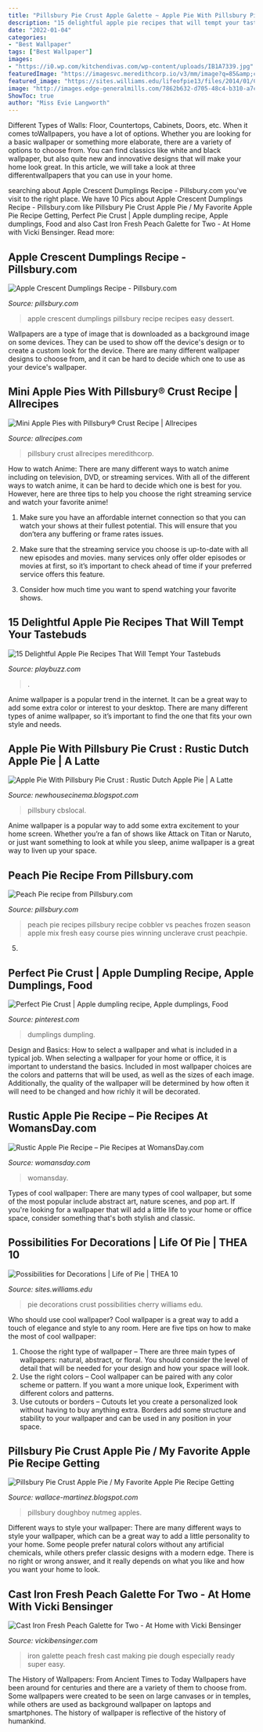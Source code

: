```yaml
---
title: "Pillsbury Pie Crust Apple Galette ~ Apple Pie With Pillsbury Pie Crust : Rustic Dutch Apple Pie"
description: "15 delightful apple pie recipes that will tempt your tastebuds"
date: "2022-01-04"
categories:
- "Best Wallpaper"
tags: ["Best Wallpaper"]
images:
- "https://i0.wp.com/kitchendivas.com/wp-content/uploads/IB1A7339.jpg"
featuredImage: "https://imagesvc.meredithcorp.io/v3/mm/image?q=85&amp;c=sc&amp;poi=face&amp;w=3024&amp;h=1512&amp;url=https:%2F%2Fimages.media-allrecipes.com%2Fuserphotos%2F5724091.jpg"
featured_image: "https://sites.williams.edu/lifeofpie13/files/2014/01/Cherry-Pie-Pre-bake.jpg"
image: "http://images.edge-generalmills.com/7862b632-d705-48c4-b310-a7c57391a4ca.jpg"
ShowToc: true
author: "Miss Evie Langworth"
---
```



Different Types of Walls: Floor, Countertops, Cabinets, Doors, etc.
When it comes toWallpapers, you have a lot of options. Whether you are looking for a basic wallpaper or something more elaborate, there are a variety of options to choose from. You can find classics like white and black wallpaper, but also quite new and innovative designs that will make your home look great. In this article, we will take a look at three differentwallpapers that you can use in your home.

	

		
searching about Apple Crescent Dumplings Recipe - Pillsbury.com you've visit to the right place. We have 10 Pics about Apple Crescent Dumplings Recipe - Pillsbury.com like Pillsbury Pie Crust Apple Pie / My Favorite Apple Pie Recipe Getting, Perfect Pie Crust | Apple dumpling recipe, Apple dumplings, Food and also Cast Iron Fresh Peach Galette for Two - At Home with Vicki Bensinger. Read more:
		
    
## Apple Crescent Dumplings Recipe - Pillsbury.com

<img loading=lazy src="https://images-gmi-pmc.edge-generalmills.com/2712ba28-49ac-403f-a307-4ebce10df217.jpg" onerror="this.onerror=null;this.src='https://tse2.mm.bing.net/th?id=OIP.gj_f2xrJ3DjyeBW4tVFoEwHaEK&amp;pid=15.1';" alt="Apple Crescent Dumplings Recipe - Pillsbury.com">

_Source: pillsbury.com_

>apple crescent dumplings pillsbury recipe recipes easy dessert. 

	

Wallpapers are a type of image that is downloaded as a background image on some devices. They can be used to show off the device's design or to create a custom look for the device. There are many different wallpaper designs to choose from, and it can be hard to decide which one to use as your device's wallpaper.

    
## Mini Apple Pies With Pillsbury® Crust Recipe | Allrecipes

<img loading=lazy src="https://imagesvc.meredithcorp.io/v3/mm/image?q=85&amp;c=sc&amp;poi=face&amp;w=3024&amp;h=1512&amp;url=https:%2F%2Fimages.media-allrecipes.com%2Fuserphotos%2F5724091.jpg" onerror="this.onerror=null;this.src='https://tse1.mm.bing.net/th?id=OIP.w6VxNhr9gQA9T__HmTBlVgHaDt&amp;pid=15.1';" alt="Mini Apple Pies with Pillsbury® Crust Recipe | Allrecipes">

_Source: allrecipes.com_

>pillsbury crust allrecipes meredithcorp. 

	

How to watch Anime: There are many different ways to watch anime including on television, DVD, or streaming services.
With all of the different ways to watch anime, it can be hard to decide which one is best for you. However, here are three tips to help you choose the right streaming service and watch your favorite anime!
1. Make sure you have an affordable internet connection so that you can watch your shows at their fullest potential. This will ensure that you don’tera any buffering or frame rates issues.

2. Make sure that the streaming service you choose is up-to-date with all new episodes and movies. many services only offer older episodes or movies at first, so it’s important to check ahead of time if your preferred service offers this feature.

3. Consider how much time you want to spend watching your favorite shows.

    
## 15 Delightful Apple Pie Recipes That Will Tempt Your Tastebuds

<img loading=lazy src="https://img.playbuzz.com/image/upload/ar_1.5,c_pad,f_jpg,b_auto/cdn/bcd42873-0610-4069-8dca-4937b6e564af/313ef4e2-e810-471e-8bc2-0ec7284fcd09.jpg" onerror="this.onerror=null;this.src='https://tse4.mm.bing.net/th?id=OIP.aDQ5-uKXGGlkjYH3HnulnQHaE8&amp;pid=15.1';" alt="15 Delightful Apple Pie Recipes That Will Tempt Your Tastebuds">

_Source: playbuzz.com_

>. 

	

Anime wallpaper is a popular trend in the internet. It can be a great way to add some extra color or interest to your desktop. There are many different types of anime wallpaper, so it’s important to find the one that fits your own style and needs.

    
## Apple Pie With Pillsbury Pie Crust : Rustic Dutch Apple Pie | A Latte

<img loading=lazy src="https://detroit.cbslocal.com/wp-content/uploads/sites/15909782/2016/10/apple-pies.jpg" onerror="this.onerror=null;this.src='https://tse2.mm.bing.net/th?id=OIP.OGe_1iXDd-dyHmpL6kWvjAHaC6&amp;pid=15.1';" alt="Apple Pie With Pillsbury Pie Crust : Rustic Dutch Apple Pie | A Latte">

_Source: newhousecinema.blogspot.com_

>pillsbury cbslocal. 

	

Anime wallpaper is a popular way to add some extra excitement to your home screen. Whether you’re a fan of shows like Attack on Titan or Naruto, or just want something to look at while you sleep, anime wallpaper is a great way to liven up your space.

    
## Peach Pie Recipe From Pillsbury.com

<img loading=lazy src="http://images.edge-generalmills.com/7862b632-d705-48c4-b310-a7c57391a4ca.jpg" onerror="this.onerror=null;this.src='https://tse4.mm.bing.net/th?id=OIP.9VW9EP5UHcGlAJaYz191tAHaEK&amp;pid=15.1';" alt="Peach Pie recipe from Pillsbury.com">

_Source: pillsbury.com_

>peach pie recipes pillsbury recipe cobbler vs peaches frozen season apple mix fresh easy course pies winning unclerave crust peachpie. 

	

5.

    
## Perfect Pie Crust | Apple Dumpling Recipe, Apple Dumplings, Food

<img loading=lazy src="https://i.pinimg.com/736x/b6/f7/e5/b6f7e5c2e8c9aa3dd9addab443d94205.jpg" onerror="this.onerror=null;this.src='https://tse4.mm.bing.net/th?id=OIP.tZRIccCHmopC9Ef8MuQEWQAAAA&amp;pid=15.1';" alt="Perfect Pie Crust | Apple dumpling recipe, Apple dumplings, Food">

_Source: pinterest.com_

>dumplings dumpling. 

	

Design and Basics: How to select a wallpaper and what is included in a typical job.
When selecting a wallpaper for your home or office, it is important to understand the basics. Included in most wallpaper choices are the colors and patterns that will be used, as well as the sizes of each image. Additionally, the quality of the wallpaper will be determined by how often it will need to be changed and how richly it will be decorated.

    
## Rustic Apple Pie Recipe – Pie Recipes At WomansDay.com

<img loading=lazy src="http://wdy.h-cdn.co/assets/cm/15/09/54ef8effd1f0a_-_the-big-apple-pie-xl.jpg" onerror="this.onerror=null;this.src='https://tse2.mm.bing.net/th?id=OIP.qBFRb8RzildYd3JjEB7z1gHaIh&amp;pid=15.1';" alt="Rustic Apple Pie Recipe – Pie Recipes at WomansDay.com">

_Source: womansday.com_

>womansday. 

	

Types of cool wallpaper:
There are many types of cool wallpaper, but some of the most popular include abstract art, nature scenes, and pop art. If you're looking for a wallpaper that will add a little life to your home or office space, consider something that's both stylish and classic.

    
## Possibilities For Decorations | Life Of Pie | THEA 10

<img loading=lazy src="https://sites.williams.edu/lifeofpie13/files/2014/01/Cherry-Pie-Pre-bake.jpg" onerror="this.onerror=null;this.src='https://tse4.mm.bing.net/th?id=OIP.__IQTikQzVvpOX9kBGLABwHaE8&amp;pid=15.1';" alt="Possibilities for Decorations | Life of Pie | THEA 10">

_Source: sites.williams.edu_

>pie decorations crust possibilities cherry williams edu. 

	

Who should use cool wallpaper?
Cool wallpaper is a great way to add a touch of elegance and style to any room. Here are five tips on how to make the most of cool wallpaper: 
1) Choose the right type of wallpaper – There are three main types of wallpapers: natural, abstract, or floral. You should consider the level of detail that will be needed for your design and how your space will look. 
2) Use the right colors – Cool wallpaper can be paired with any color scheme or pattern. If you want a more unique look, Experiment with different colors and patterns. 
3) Use cutouts or borders – Cutouts let you create a personalized look without having to buy anything extra. Borders add some structure and stability to your wallpaper and can be used in any position in your space.

    
## Pillsbury Pie Crust Apple Pie / My Favorite Apple Pie Recipe Getting

<img loading=lazy src="https://i0.wp.com/kitchendivas.com/wp-content/uploads/IB1A7339.jpg" onerror="this.onerror=null;this.src='https://tse2.mm.bing.net/th?id=OIP.1wfjkoOYuza7QUuRhN03rwHaE8&amp;pid=15.1';" alt="Pillsbury Pie Crust Apple Pie / My Favorite Apple Pie Recipe Getting">

_Source: wallace-martinez.blogspot.com_

>pillsbury doughboy nutmeg apples. 

	

Different ways to style your wallpaper:
There are many different ways to style your wallpaper, which can be a great way to add a little personality to your home. Some people prefer natural colors without any artificial chemicals, while others prefer classic designs with a modern edge. There is no right or wrong answer, and it really depends on what you like and how you want your home to look.

    
## Cast Iron Fresh Peach Galette For Two - At Home With Vicki Bensinger

<img loading=lazy src="https://www.vickibensinger.com/wp-content/uploads/2017/08/Fresh-Peach-Galette-6b.jpg" onerror="this.onerror=null;this.src='https://tse2.mm.bing.net/th?id=OIP.rZkWmqoEsNyXwi-bD7yOLgHaLH&amp;pid=15.1';" alt="Cast Iron Fresh Peach Galette for Two - At Home with Vicki Bensinger">

_Source: vickibensinger.com_

>iron galette peach fresh cast making pie dough especially ready super easy. 

	

The History of Wallpapers: From Ancient Times to Today
Wallpapers have been around for centuries and there are a variety of them to choose from. Some wallpapers were created to be seen on large canvases or in temples, while others are used as background wallpaper on laptops and smartphones. The history of wallpaper is reflective of the history of humankind.

